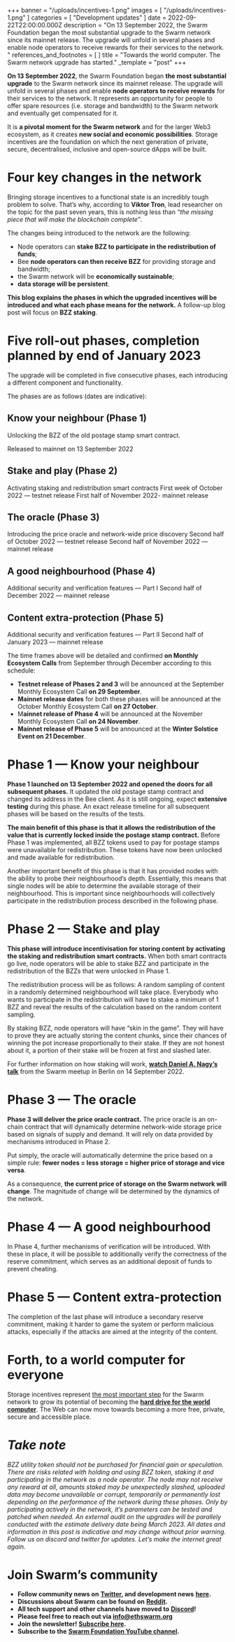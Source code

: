+++
banner = "/uploads/incentives-1.png"
images = [ "/uploads/incentives-1.png" ]
categories = [ "Development updates" ]
date = 2022-09-22T22:00:00.000Z
description = "On 13 September 2022, the Swarm Foundation began the most substantial upgrade to the Swarm network since its mainnet release. The upgrade will unfold in several phases and enable node operators to receive rewards for their services to the network. "
references_and_footnotes = [ ]
title = "Towards the world computer. The Swarm network upgrade has started."
_template = "post"
+++

**On 13 September 2022**, the Swarm Foundation began **the most substantial upgrade** to the Swarm network since its mainnet release. The upgrade will unfold in several phases and enable **node operators to receive rewards** for their services to the network. It represents an opportunity for people to offer spare resources (i.e. storage and bandwidth) to the Swarm network and eventually get compensated for it.

It is **a pivotal moment for the Swarm network** and for the larger Web3 ecosystem, as it creates **new social and economic possibilities**. Storage incentives are the foundation on which the next generation of private, secure, decentralised, inclusive and open-source dApps will be built.

# Four key changes in the network

Bringing storage incentives to a functional state is an incredibly tough problem to solve. That’s why, according to **Viktor Tron**, lead researcher on the topic for the past seven years, this is nothing less than _“the missing piece that will make the blockchain complete”_.

The changes being introduced to the network are the following:

- Node operators can **stake BZZ to participate in the redistribution of funds**;
- Bee **node operators can then receive BZZ** for providing storage and bandwidth;
- the Swarm network will be **economically sustainable**;
- **data storage will be persistent**.

**This blog explains the phases in which the upgraded incentives will be introduced and what each phase means for the network.** A follow-up blog post will focus on **BZZ staking**.

# Five roll-out phases, completion planned by end of January 2023

The upgrade will be completed in five consecutive phases, each introducing a different component and functionality.

The phases are as follows (dates are indicative):

## **Know your neighbour (Phase 1)**

Unlocking the BZZ of the old postage stamp smart contract.

Released to mainnet on 13 September 2022

## **Stake and play (Phase** **2)**

Activating staking and redistribution smart contracts
First week of October 2022 — testnet release
First half of November 2022- mainnet release

## **The oracle (Phase 3)**

Introducing the price oracle and network-wide price discovery
Second half of October 2022 — testnet release
Second half of November 2022 — mainnet release

## **A good neighbourhood (Phase 4)**

Additional security and verification features — Part I
Second half of December 2022 — mainnet release

## **Content extra-protection (Phase 5)**

Additional security and verification features — Part II
Second half of January 2023 — mainnet release

The time frames above will be detailed and confirmed **on Monthly Ecosystem Calls** from September through December according to this schedule:

- **Testnet release of Phases 2 and 3** will be announced at the September Monthly Ecosystem Call **on 29 September**.
- **Mainnet release dates** for both these phases will be announced at the October Monthly Ecosystem Call **on 27 October**.
- M**ainnet release of Phase 4** will be announced at the November Monthly Ecosystem Call **on 24 November**.
- **Mainnet release of Phase 5** will be announced at the **Winter Solstice Event on 21 December**.

# Phase 1 — Know your neighbour

**Phase 1 launched on 13 September 2022 and opened the doors for all subsequent phases.** It updated the old postage stamp contract and changed its address in the Bee client. As it is still ongoing, expect **extensive testing** during this phase. An exact release timeline for all subsequent phases will be based on the results of the tests.

**The main benefit of this phase is that it allows the redistribution of the value that is currently locked inside the postage stamp contract.** Before Phase 1 was implemented, all BZZ tokens used to pay for postage stamps were unavailable for redistribution. These tokens have now been unlocked and made available for redistribution.

Another important benefit of this phase is that it has provided nodes with the ability to probe their neighbourhood’s depth. Essentially, this means that single nodes will be able to determine the available storage of their neighbourhood. This is important since neighbourhoods will collectively participate in the redistribution process described in the following phase.

# Phase 2 — Stake and play

**This phase will introduce incentivisation for storing content** **by activating the staking and redistribution smart contracts.** When both smart contracts go live, node operators will be able to stake BZZ and participate in the redistribution of the BZZs that were unlocked in Phase 1.

The redistribution process will be as follows: A random sampling of content in a randomly determined neighbourhood will take place. Everybody who wants to participate in the redistribution will have to stake a minimum of 1 BZZ and reveal the results of the calculation based on the random content sampling.

By staking BZZ, node operators will have “skin in the game”. They will have to prove they are actually storing the content chunks, since their chances of winning the pot increase proportionally to their stake. If they are not honest about it, a portion of their stake will be frozen at first and slashed later.

For further information on how staking will work, [**watch Daniel A. Nagy’s talk**](https://youtube.com/watch?v=OH18D_PKo9U&feature=share&utm_source=EKLEiJECCKjOmKnC5IiRIQ&t=1454) from the Swarm meetup in Berlin on 14 September 2022.

# Phase 3 — The oracle

**Phase 3 will deliver the price oracle contract.** The price oracle is an on-chain contract that will dynamically determine network-wide storage price based on signals of supply and demand. It will rely on data provided by mechanisms introduced in Phase 2.

Put simply, the oracle will automatically determine the price based on a simple rule: **fewer nodes = less storage = higher price of storage and vice versa**.

As a consequence, **the current price of storage on the Swarm network will change**. The magnitude of change will be determined by the dynamics of the network.

# Phase 4 — A good neighbourhood

In Phase 4, further mechanisms of verification will be introduced. With these in place, it will be possible to additionally verify the correctness of the reserve commitment, which serves as an additional deposit of funds to prevent cheating.

# Phase 5 — Content extra-protection

The completion of the last phase will introduce a secondary reserve commitment, making it harder to game the system or perform malicious attacks, especially if the attacks are aimed at the integrity of the content.

# Forth, to a world computer for everyone

Storage incentives represent [the most important step](https://progress.ethswarm.org/) for the Swarm network to grow its potential of becoming the [**hard drive for the world computer**](https://medium.com/ethereum-swarm/swarm-storing-data-for-the-world-computer-5ab61941e7d9). The Web can now move towards becoming a more free, private, secure and accessible place.

# _Take note_

_BZZ utility token should not be purchased for financial gain or speculation. There are risks related with holding and using BZZ token, staking it and participating in the network as a node operator. The node may not receive any reward at all, amounts staked may be unexpectedly slashed, uploaded data may become unavailable or corrupt, temporarily or permanently lost depending on the performance of the network during these phases. Only by participating actively in the network, it’s parameters can be tested and patched when needed. An external audit on the upgrades will be parallely conducted with the estimate delivery date being March 2023. All dates and information in this post is indicative and may change without prior warning. Follow us on discord and twitter for updates. Let’s make the internet great again._

# Join Swarm’s community

- **Follow community news on** [**Twitter**](https://twitter.com/ethswarmhive)**, and development news** [**here**](https://twitter.com/ethswarm)**.**
- **Discussions about Swarm can be found on** [**Reddit**](https://www.reddit.com/r/ethswarm/)**.**
- **All tech support and other channels have moved to** [**Discord**](https://discord.gg/wdghaQsGq5)**!**
- **Please feel free to reach out via info@ethswarm.org**
- **Join the newsletter!** [**Subscribe here**](https://www.ethswarm.org/newsletter.html)**.**
- **Subscribe to the** [**Swarm Foundation YouTube channel**](https://www.youtube.com/channel/UCu6ywn9MTqdREuE6xuRkskA/videos)**.**
